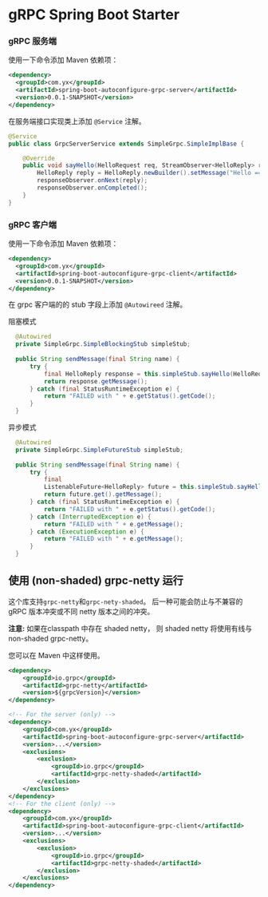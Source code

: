 # gRPC Spring Boot Starter

### gRPC 服务端

使用一下命令添加 Maven 依赖项：

````xml
<dependency>
  <groupId>com.yx</groupId>
  <artifactId>spring-boot-autoconfigure-grpc-server</artifactId>
  <version>0.0.1-SNAPSHOT</version>
</dependency>
````

在服务端接口实现类上添加 `@Service` 注解。

````java
@Service
public class GrpcServerService extends SimpleGrpc.SimpleImplBase {

    @Override
    public void sayHello(HelloRequest req, StreamObserver<HelloReply> responseObserver) {
        HelloReply reply = HelloReply.newBuilder().setMessage("Hello ==> " + req.getName()).build();
        responseObserver.onNext(reply);
        responseObserver.onCompleted();
    }
}
````

### gRPC 客户端

使用一下命令添加 Maven 依赖项：

````xml
<dependency>
  <groupId>com.yx</groupId>
  <artifactId>spring-boot-autoconfigure-grpc-client</artifactId>
  <version>0.0.1-SNAPSHOT</version>
</dependency>
````

在 grpc 客户端的的 stub 字段上添加 `@Autowireed` 注解。

阻塞模式

  ````java
    @Autowired
    private SimpleGrpc.SimpleBlockingStub simpleStub;
      
    public String sendMessage(final String name) {
        try {
            final HelloReply response = this.simpleStub.sayHello(HelloRequest.newBuilder().setName(name).build());
            return response.getMessage();
        } catch (final StatusRuntimeException e) {
            return "FAILED with " + e.getStatus().getCode();
        }
    }
  ````

异步模式

  ````java
    @Autowired
    private SimpleGrpc.SimpleFutureStub simpleStub;
    
    public String sendMessage(final String name) {
        try {
            final
            ListenableFuture<HelloReply> future = this.simpleStub.sayHello(HelloRequest.newBuilder().setName(name).build());
            return future.get().getMessage();
        } catch (final StatusRuntimeException e) {
            return "FAILED with " + e.getStatus().getCode();
        } catch (InterruptedException e) {
            return "FAILED with " + e.getMessage();
        } catch (ExecutionException e) {
            return "FAILED with " + e.getMessage();
        }
    }
  ````

## 使用 (non-shaded) grpc-netty 运行

这个库支持`grpc-netty`和`grpc-nety-shaded`。 后一种可能会防止与不兼容的 gRPC 版本冲突或不同 netty 版本之间的冲突。

**注意:** 如果在classpath 中存在 shaded netty， 则 shaded netty 将使用有线与 non-shaded grpc-netty。

您可以在 Maven 中这样使用。

````xml
<dependency>
    <groupId>io.grpc</groupId>
    <artifactId>grpc-netty</artifactId>
    <version>${grpcVersion}</version>
</dependency>

<!-- For the server (only) -->
<dependency>
    <groupId>com.yx</groupId>
    <artifactId>spring-boot-autoconfigure-grpc-server</artifactId>
    <version>...</version>
    <exclusions>
        <exclusion>
            <groupId>io.grpc</groupId>
            <artifactId>grpc-netty-shaded</artifactId>
        </exclusion>
    </exclusions>
</dependency>
<!-- For the client (only) -->
<dependency>
    <groupId>com.yx</groupId>
    <artifactId>spring-boot-autoconfigure-grpc-client</artifactId>
    <version>...</version>
    <exclusions>
        <exclusion>
            <groupId>io.grpc</groupId>
            <artifactId>grpc-netty-shaded</artifactId>
        </exclusion>
    </exclusions>
</dependency>
````
